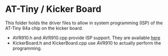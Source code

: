AT-Tiny / Kicker Board
======================
This folder holds the driver files to allow in system programming (ISP) of the AT-Tiny 84a chip on the kicker board.
* AVR910.h and AVR910.cpp provide ISP support. They are available [here](https://developer.mbed.org/users/aberk/code/mbedAvrProgrammer/)
* KickerBoard.h and KickerBoard.cpp use AVR910 to actually perform the programming.